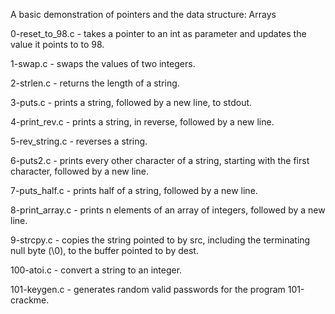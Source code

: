 A basic demonstration of pointers and the data structure: Arrays

0-reset_to_98.c - takes a pointer to an int as parameter and updates the value it points to to 98.

1-swap.c - swaps the values of two integers.

2-strlen.c - returns the length of a string.

3-puts.c - prints a string, followed by a new line, to stdout.

4-print_rev.c - prints a string, in reverse, followed by a new line.

5-rev_string.c -  reverses a string.

6-puts2.c - prints every other character of a string, starting with the first character, followed by a new line.

7-puts_half.c - prints half of a string, followed by a new line.

8-print_array.c - prints n elements of an array of integers, followed by a new line.

9-strcpy.c -  copies the string pointed to by src, including the terminating null byte (\0), to the buffer pointed to by dest.

100-atoi.c - convert a string to an integer.

101-keygen.c - generates random valid passwords for the program 101-crackme.
